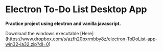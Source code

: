 # Electron To-Do List Desktop App

**Practice project using electron and vanilla javascript.**

Download the windows executable [Here] (https://www.dropbox.com/s/azfh20bxrmbby8z/electron-ToDoList-app-win32-ia32.zip?dl=0)